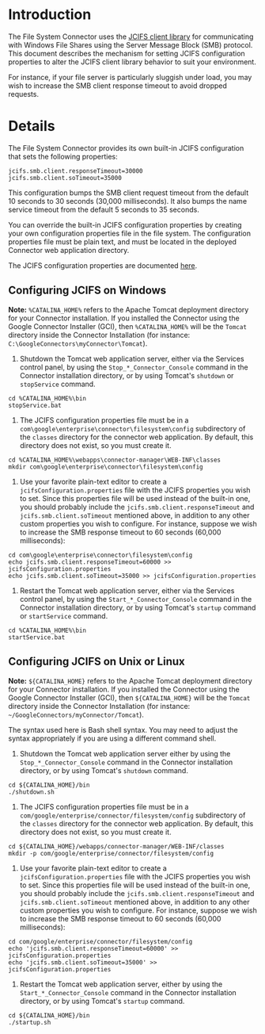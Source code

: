 # Introduction #

The File System Connector uses the [JCIFS client library](http://jcifs.samba.org) for communicating with Windows File Shares using the Server Message Block (SMB) protocol.  This document describes the mechanism for setting JCIFS configuration properties to alter the JCIFS client library behavior to suit your environment.

For instance, if your file server is particularly sluggish under load, you may wish to increase the SMB client response timeout to avoid dropped requests.

# Details #

The File System Connector provides its own built-in JCIFS configuration that sets the following properties:
```
jcifs.smb.client.responseTimeout=30000
jcifs.smb.client.soTimeout=35000
```

This configuration bumps the SMB client request timeout from the default 10 seconds to 30 seconds (30,000 milliseconds).  It also bumps the name service timeout from the default 5 seconds to 35 seconds.

You can override the built-in JCIFS configuration properties by creating your own configuration properties file in the file system.  The configuration properties file must be plain text, and must be located in the deployed Connector web application directory.

The JCIFS configuration properties are documented [here](http://jcifs.samba.org/src/docs/api).

## Configuring JCIFS on Windows ##

**Note:** `%CATALINA_HOME%` refers to the Apache Tomcat deployment directory for your Connector installation.  If you installed the Connector using the Google Connector Installer (GCI), then `%CATALINA_HOME%` will be the `Tomcat` directory inside the Connector Installation (for instance: `C:\GoogleConnectors\myConnector\Tomcat`).

  1. Shutdown the Tomcat web application server, either via the Services control panel, by using the `Stop_*_Connector_Console` command in the Connector installation directory, or by using Tomcat's `shutdown` or  `stopService` command.
```
cd %CATALINA_HOME%\bin
stopService.bat
```
  1. The JCIFS configuration properties file must be in a `com\google\enterprise\connector\filesystem\config` subdirectory of the `classes` directory for the connector web application.  By default, this directory does not exist, so you must create it.
```
cd %CATALINA_HOME%\webapps\connector-manager\WEB-INF\classes
mkdir com\google\enterprise\connector\filesystem\config
```
  1. Use your favorite plain-text editor to create a `jcifsConfiguration.properties` file with the JCIFS properties you wish to set.  Since this properties file will be used instead of the built-in one, you should probably include the `jcifs.smb.client.responseTimeout` and `jcifs.smb.client.soTimeout` mentioned above, in addition to any other custom properties you wish to configure.  For instance, suppose we wish to increase the SMB response timeout to 60 seconds (60,000 milliseconds):
```
cd com\google\enterprise\connector\filesystem\config
echo jcifs.smb.client.responseTimeout=60000 >> jcifsConfiguration.properties
echo jcifs.smb.client.soTimeout=35000 >> jcifsConfiguration.properties
```
  1. Restart the Tomcat web application server, either via the Services control panel, by using the `Start_*_Connector_Console` command in the Connector installation directory, or by using Tomcat's `startup` command or `startService` command.
```
cd %CATALINA_HOME%\bin
startService.bat
```
## Configuring JCIFS on Unix or Linux ##

**Note:** `${CATALINA_HOME}` refers to the Apache Tomcat deployment directory for your Connector installation.  If you installed the Connector using the Google Connector Installer (GCI), then `${CATALINA_HOME}` will be the
`Tomcat` directory inside the Connector Installation (for instance: `~/GoogleConnectors/myConnector/Tomcat`).

The syntax used here is Bash shell syntax.  You may need to adjust the syntax appropriately if you are using a different command shell.

  1. Shutdown the Tomcat web application server either by using the `Stop_*_Connector_Console` command in the Connector installation directory, or by using Tomcat's `shutdown` command.
```
cd ${CATALINA_HOME}/bin
./shutdown.sh
```
  1. The JCIFS configuration properties file must be in a `com/google/enterprise/connector/filesystem/config` subdirectory of the `classes` directory for the connector web application.  By default, this directory does not exist, so you must create it.
```
cd ${CATALINA_HOME}/webapps/connector-manager/WEB-INF/classes
mkdir -p com/google/enterprise/connector/filesystem/config
```
  1. Use your favorite plain-text editor to create a `jcifsConfiguration.properties` file with the JCIFS properties you wish to set.  Since this properties file will be used instead of the built-in one, you should probably include the `jcifs.smb.client.responseTimeout` and `jcifs.smb.client.soTimeout` mentioned above, in addition to any other custom properties you wish to configure.  For instance, suppose we wish to increase the SMB response timeout to 60 seconds (60,000 milliseconds):
```
cd com/google/enterprise/connector/filesystem/config
echo 'jcifs.smb.client.responseTimeout=60000' >> jcifsConfiguration.properties
echo 'jcifs.smb.client.soTimeout=35000' >> jcifsConfiguration.properties
```
  1. Restart the Tomcat web application server, either by using the `Start_*_Connector_Console` command in the Connector installation directory, or by using Tomcat's `startup` command.
```
cd ${CATALINA_HOME}/bin
./startup.sh 
```